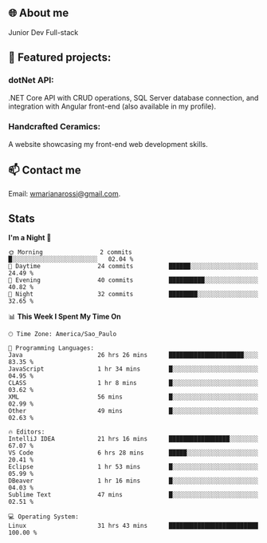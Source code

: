 ## 🌐 About me
Junior Dev 
Full-stack

## 🔧 Featured projects:
### dotNet API: 
.NET Core API with CRUD operations, SQL Server database connection, and integration with Angular front-end (also available in my profile).
### Handcrafted Ceramics: 
A website showcasing my front-end web development skills.

## 📫 Contact me
Email: [wmarianarossi@gmail.com](mailto:wmarianarossi@gmail.com).

## Stats

<!--START_SECTION:waka-->
**I'm a Night 🦉** 

```text
🌞 Morning                2 commits           █░░░░░░░░░░░░░░░░░░░░░░░░   02.04 % 
🌆 Daytime                24 commits          ██████░░░░░░░░░░░░░░░░░░░   24.49 % 
🌃 Evening                40 commits          ██████████░░░░░░░░░░░░░░░   40.82 % 
🌙 Night                  32 commits          ████████░░░░░░░░░░░░░░░░░   32.65 % 
```


📊 **This Week I Spent My Time On** 

```text
🕑︎ Time Zone: America/Sao_Paulo

💬 Programming Languages: 
Java                     26 hrs 26 mins      █████████████████████░░░░   83.35 % 
JavaScript               1 hr 34 mins        █░░░░░░░░░░░░░░░░░░░░░░░░   04.95 % 
CLASS                    1 hr 8 mins         █░░░░░░░░░░░░░░░░░░░░░░░░   03.62 % 
XML                      56 mins             █░░░░░░░░░░░░░░░░░░░░░░░░   02.99 % 
Other                    49 mins             █░░░░░░░░░░░░░░░░░░░░░░░░   02.63 % 

🔥 Editors: 
IntelliJ IDEA            21 hrs 16 mins      █████████████████░░░░░░░░   67.07 % 
VS Code                  6 hrs 28 mins       █████░░░░░░░░░░░░░░░░░░░░   20.41 % 
Eclipse                  1 hr 53 mins        █░░░░░░░░░░░░░░░░░░░░░░░░   05.99 % 
DBeaver                  1 hr 16 mins        █░░░░░░░░░░░░░░░░░░░░░░░░   04.03 % 
Sublime Text             47 mins             █░░░░░░░░░░░░░░░░░░░░░░░░   02.51 % 

💻 Operating System: 
Linux                    31 hrs 43 mins      █████████████████████████   100.00 % 
```


<!--END_SECTION:waka-->
